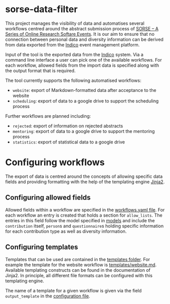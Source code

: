 # sorse-data-filter

This project manages the visibility of data and automatises several
workflows centred around the abstract submission process of [SORSE – A Series of
Online Research Softare Events](http://sorse.github.io). It is our aim to ensure
that no connection between personal data and diversity information can be derived
from data exported from the [Indico](https://getindico.io) event management platform.

Input of the tool is the exported data from the [Indico](https://getindico.io) system.
Via a command line interface a user can pick one of the available workflows. For each
workflow, allowed fields from the import data is specified along with the output format
that is required.

The tool currently supports the following automatised workflows:

* ``website``: export of Markdown-formatted data after acceptance to the website
* ``scheduling``: export of data to a google drive to support the scheduling process

Further workflows are planned including:

* ``rejected``: export of information on rejected abstracts
* ``mentoring``: export of data to a google drive to support the mentoring process
* ``statistics``: export of statistical data to a google drive

# Configuring workflows

The export of data is centred around the concepts of allowing specific data fields
and providing formatting with the help of the templating engine
[Jinja2](https://jinja.palletsprojects.com/en/2.11.x/).

## Configuring allowed fields

Allowed fields within a workflow are specified in the
[workflows.yaml file](workflows.yaml). For each workflow an entry is created that
holds a section for ``allow_lists``. The entries in this field follow the model
specified in [models](models) and include the ``contribution`` itself, ``person``s
and ``questionnaire``s holding specific information for each contribution type
as well as diversity information.

## Configuring templates

Templates that can be used are contained in the [templates folder](templates).
For example the template for the website workflow is [templates/website.md](templates/website.md).
Available templating constructs can be found in the documentation of Jinja2. In
principle, all different file formats can be configured with this templating engine.

The name of a template for a given workflow is given via the field
``output_template`` in the [configuration file](workflows.yaml).
